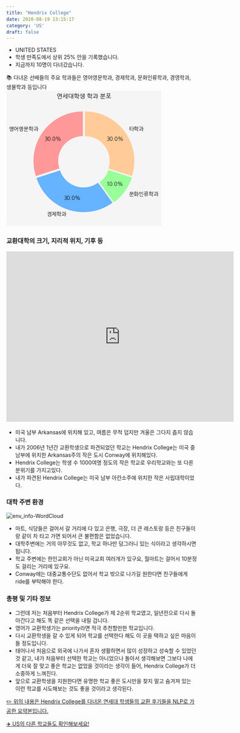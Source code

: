 ```yaml
---
title: "Hendrix College"
date: 2020-08-19 13:15:17
category: 'US'
draft: false
---
```



* UNITED STATES
* 학생 만족도에서 상위 25% 안을 기록했습니다.
* 지금까지 10명이 다녀갔습니다. 

📚 다녀온 선배들의 주요 학과들은 영어영문학과, 경제학과, 문화인류학과, 경영학과, 생물학과 등입니다
![department-info](../plots/US000078.png)
### 교환대학의 크기, 지리적 위치, 기후 등
<iframe
width="600"
height="450"
frameborder="0" style="border:0"
src="https://www.google.com/maps/embed/v1/place?key=AIzaSyC9e1AME-pVmWC4hBpFdu5S4dKzyepa3HQ&q=Hendrix+College&center=35.1022834,-92.4386825&zoom=14" allowfullscreen>
</iframe>

* 미국 남부 Arkansas에 위치해 있고, 여름은 무척 덥지만 겨울은 그다지 춥지 않습니다.
* 내가 2006년 1년간 교환학생으로 파견되었던 학교는 Hendrix College는 미국 중남부에 위치한 Arkansas주의 작은 도시 Conway에 위치해있다.
* Hendrix College는 학생 수 1000여명 정도의 작은 학교로 우리학교와는 또 다른 분위기를 가지고있다.
* 내가 파견된 Hendrix College는 미국 남부 아칸소주에 위치한 작은 사립대학이었다.


### 대학 주변 환경

![env_info-WordCloud](../univ_wordclouds_okt/env_info/US000078_env_info_okt.png)

* 마트, 식당들은 걸어서 갈 거리에 다 있고 은행, 극장, 더 큰 레스토랑 등은 친구들이랑 같이 차 타고 가면 되어서 큰 불편함은 없었습니다.
* 대학주변에는 거의 아무것도 없고, 학교 하나만 덩그러니 있는 식이라고 생각하시면 됩니다.
* 학교 주변에는 한인교회가 아닌 미국교회 여러개가 있구요, 월마트는 걸어서 10분정도 걸리는 거리에 있구요.
* Conway에는 대중교통수단도 없어서 학교 밖으로 나가길 원한다면 친구들에게 ride를 부탁해야 한다.


### 총평 및 기타 정보 
* 그런데 저는 처음부터 Hendrix College가 제 2순위 학교였고, 일년전으로 다시 돌아간다고 해도 똑 같은 선택을 내릴 겁니다.
* 영어가 교환학생가는 priority라면 적극 추천할만한 학교입니다.
* 다시 교환학생을 갈 수 있게 되어 학교를 선택한다 해도 이 곳을 택하고 싶은 마음이 들 정도입니다.
* 태어나서 처음으로 외국에 나가서 혼자 생활하면서 많이 성장하고 성숙할 수 있었던 것 같고, 내가 처음부터 선택한 학교는 아니었으나 돌아서 생각해보면 그보다 나에게 더욱 잘 맞고 좋은 학교는 없었을 것이라는 생각이 들어, Hendrix College가 더 소중하게 느껴진다.
* 앞으로 교환학생을 지원한다면 유명한 학교 좋은 도시만을 찾지 말고 숨겨져 있는 이런 학교를 시도해보는 것도 좋을 것이라고 생각된다.


[✏️ 위의 내용은 Hendrix College를 다녀온 연세대 학생들의 교환 후기들을 NLP로 가공한 요약본입니다.](http://oia.yonsei.ac.kr/partner/expReport.asp?ucode=US000078&bgbn=A)

[✈️ US의 다른 학교들도 확인해보세요!](https://yonsei-exchange.netlify.app/?category=US)
